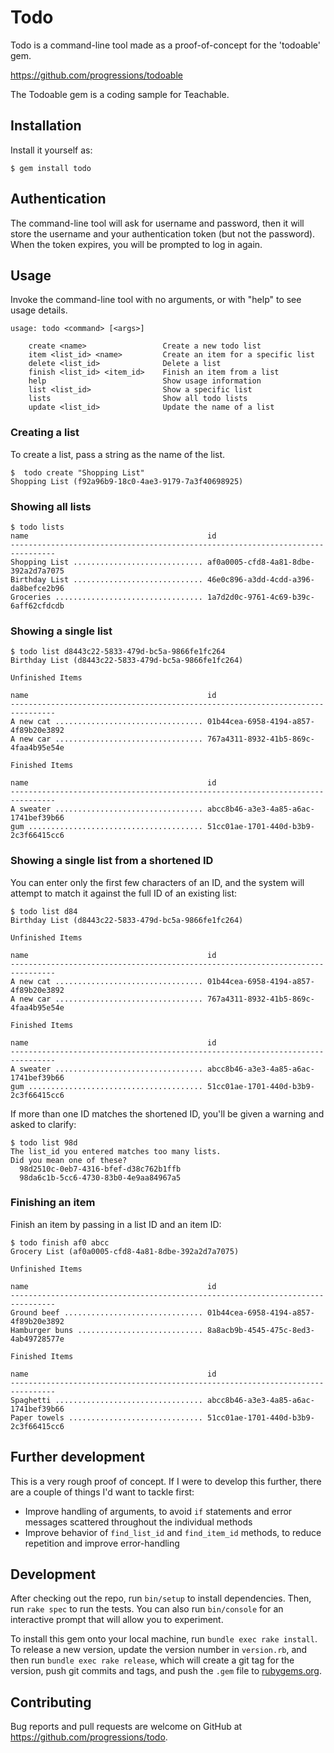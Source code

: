 # Todo

Todo is a command-line tool made as a proof-of-concept for the 'todoable' gem.

https://github.com/progressions/todoable

The Todoable gem is a coding sample for Teachable.

## Installation

Install it yourself as:

    $ gem install todo

## Authentication

The command-line tool will ask for username and password, then it will
store the username and your authentication token (but not the password).
When the token expires, you will be prompted to log in again.

## Usage

Invoke the command-line tool with no arguments, or with "help" to see usage
details.

    usage: todo <command> [<args>]

        create <name>                 Create a new todo list
        item <list_id> <name>         Create an item for a specific list
        delete <list_id>              Delete a list
        finish <list_id> <item_id>    Finish an item from a list
        help                          Show usage information
        list <list_id>                Show a specific list
        lists                         Show all todo lists
        update <list_id>              Update the name of a list

### Creating a list

To create a list, pass a string as the name of the list.

    $  todo create "Shopping List"
    Shopping List (f92a96b9-18c0-4ae3-9179-7a3f40698925)

### Showing all lists

    $ todo lists
    name                                        id
    --------------------------------------------------------------------------------
    Shopping List ............................. af0a0005-cfd8-4a81-8dbe-392a2d7a7075
    Birthday List ............................. 46e0c896-a3dd-4cdd-a396-da8befce2b96
    Groceries ................................. 1a7d2d0c-9761-4c69-b39c-6aff62cfdcdb

### Showing a single list

    $ todo list d8443c22-5833-479d-bc5a-9866fe1fc264
    Birthday List (d8443c22-5833-479d-bc5a-9866fe1fc264)

    Unfinished Items

    name                                        id
    --------------------------------------------------------------------------------
    A new cat ................................. 01b44cea-6958-4194-a857-4f89b20e3892
    A new car ................................. 767a4311-8932-41b5-869c-4faa4b95e54e

    Finished Items

    name                                        id
    --------------------------------------------------------------------------------
    A sweater ................................. abcc8b46-a3e3-4a85-a6ac-1741bef39b66
    gum ....................................... 51cc01ae-1701-440d-b3b9-2c3f66415cc6


### Showing a single list from a shortened ID

You can enter only the first few characters of an ID, and the system will attempt
to match it against the full ID of an existing list:

    $ todo list d84
    Birthday List (d8443c22-5833-479d-bc5a-9866fe1fc264)

    Unfinished Items

    name                                        id
    --------------------------------------------------------------------------------
    A new cat ................................. 01b44cea-6958-4194-a857-4f89b20e3892
    A new car ................................. 767a4311-8932-41b5-869c-4faa4b95e54e

    Finished Items

    name                                        id
    --------------------------------------------------------------------------------
    A sweater ................................. abcc8b46-a3e3-4a85-a6ac-1741bef39b66
    gum ....................................... 51cc01ae-1701-440d-b3b9-2c3f66415cc6


If more than one ID matches the shortened ID, you'll be given a warning and
asked to clarify:

    $ todo list 98d
    The list_id you entered matches too many lists.
    Did you mean one of these?
      98d2510c-0eb7-4316-bfef-d38c762b1ffb
      98da6c1b-5cc6-4730-83b0-4e9aa84967a5

### Finishing an item

Finish an item by passing in a list ID and an item ID:

    $ todo finish af0 abcc
    Grocery List (af0a0005-cfd8-4a81-8dbe-392a2d7a7075)

    Unfinished Items

    name                                        id
    --------------------------------------------------------------------------------
    Ground beef ............................... 01b44cea-6958-4194-a857-4f89b20e3892
    Hamburger buns ............................ 8a8acb9b-4545-475c-8ed3-4ab49728577e

    Finished Items

    name                                        id
    --------------------------------------------------------------------------------
    Spaghetti ................................. abcc8b46-a3e3-4a85-a6ac-1741bef39b66
    Paper towels .............................. 51cc01ae-1701-440d-b3b9-2c3f66415cc6

## Further development

This is a very rough proof of concept. If I were to develop this further, there are a
couple of things I'd want to tackle first:

- Improve handling of arguments, to avoid `if` statements and error messages scattered throughout the individual methods
- Improve behavior of `find_list_id` and `find_item_id` methods, to reduce repetition and improve error-handling

## Development

After checking out the repo, run `bin/setup` to install dependencies. Then,
run `rake spec` to run the tests. You can also run `bin/console` for an
interactive prompt that will allow you to experiment.

To install this gem onto your local machine, run `bundle exec rake install`.
To release a new version, update the version number in `version.rb`, and then
run `bundle exec rake release`, which will create a git tag for the version,
push git commits and tags, and push the `.gem` file to [rubygems.org](https://rubygems.org).

## Contributing

Bug reports and pull requests are welcome on GitHub at https://github.com/progressions/todo.
